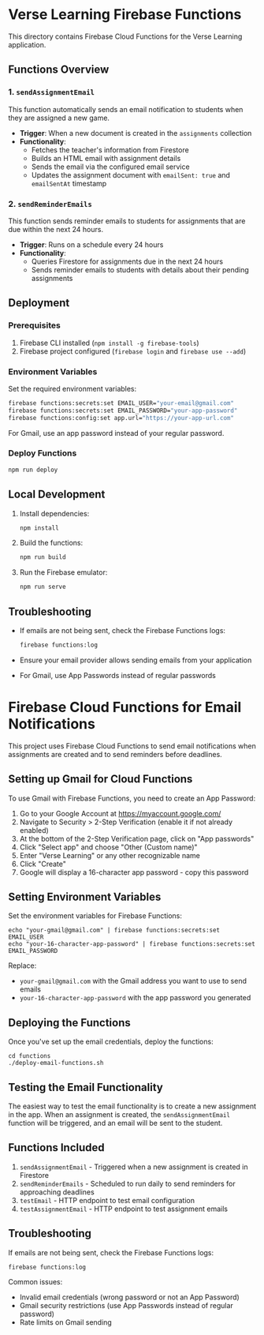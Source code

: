 # Verse Learning Firebase Functions

This directory contains Firebase Cloud Functions for the Verse Learning application.

## Functions Overview

### 1. `sendAssignmentEmail`

This function automatically sends an email notification to students when they are assigned a new game.

- **Trigger**: When a new document is created in the `assignments` collection
- **Functionality**: 
  - Fetches the teacher's information from Firestore
  - Builds an HTML email with assignment details
  - Sends the email via the configured email service
  - Updates the assignment document with `emailSent: true` and `emailSentAt` timestamp

### 2. `sendReminderEmails`

This function sends reminder emails to students for assignments that are due within the next 24 hours.

- **Trigger**: Runs on a schedule every 24 hours
- **Functionality**:
  - Queries Firestore for assignments due in the next 24 hours
  - Sends reminder emails to students with details about their pending assignments

## Deployment

### Prerequisites

1. Firebase CLI installed (`npm install -g firebase-tools`)
2. Firebase project configured (`firebase login` and `firebase use --add`)

### Environment Variables

Set the required environment variables:

```bash
firebase functions:secrets:set EMAIL_USER="your-email@gmail.com"
firebase functions:secrets:set EMAIL_PASSWORD="your-app-password"
firebase functions:config:set app.url="https://your-app-url.com"
```

For Gmail, use an app password instead of your regular password.

### Deploy Functions

```bash
npm run deploy
```

## Local Development

1. Install dependencies:
   ```bash
   npm install
   ```

2. Build the functions:
   ```bash
   npm run build
   ```

3. Run the Firebase emulator:
   ```bash
   npm run serve
   ```

## Troubleshooting

- If emails are not being sent, check the Firebase Functions logs:
  ```bash
  firebase functions:log
  ```

- Ensure your email provider allows sending emails from your application
- For Gmail, use App Passwords instead of regular passwords

# Firebase Cloud Functions for Email Notifications

This project uses Firebase Cloud Functions to send email notifications when assignments are created and to send reminders before deadlines.

## Setting up Gmail for Cloud Functions

To use Gmail with Firebase Functions, you need to create an App Password:

1. Go to your Google Account at https://myaccount.google.com/
2. Navigate to Security > 2-Step Verification (enable it if not already enabled)
3. At the bottom of the 2-Step Verification page, click on "App passwords"
4. Click "Select app" and choose "Other (Custom name)"
5. Enter "Verse Learning" or any other recognizable name
6. Click "Create"
7. Google will display a 16-character app password - copy this password

## Setting Environment Variables

Set the environment variables for Firebase Functions:

```
echo "your-gmail@gmail.com" | firebase functions:secrets:set EMAIL_USER
echo "your-16-character-app-password" | firebase functions:secrets:set EMAIL_PASSWORD
```

Replace:
- `your-gmail@gmail.com` with the Gmail address you want to use to send emails
- `your-16-character-app-password` with the app password you generated

## Deploying the Functions

Once you've set up the email credentials, deploy the functions:

```
cd functions
./deploy-email-functions.sh
```

## Testing the Email Functionality

The easiest way to test the email functionality is to create a new assignment in the app. When an assignment is created, the `sendAssignmentEmail` function will be triggered, and an email will be sent to the student.

## Functions Included

1. `sendAssignmentEmail` - Triggered when a new assignment is created in Firestore
2. `sendReminderEmails` - Scheduled to run daily to send reminders for approaching deadlines
3. `testEmail` - HTTP endpoint to test email configuration
4. `testAssignmentEmail` - HTTP endpoint to test assignment emails

## Troubleshooting

If emails are not being sent, check the Firebase Functions logs:

```
firebase functions:log
```

Common issues:
- Invalid email credentials (wrong password or not an App Password)
- Gmail security restrictions (use App Passwords instead of regular password)
- Rate limits on Gmail sending 
